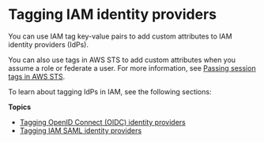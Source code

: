 # Tagging IAM identity providers<a name="id_tags_idps"></a>

You can use IAM tag key\-value pairs to add custom attributes to IAM identity providers \(IdPs\)\.

You can also use tags in AWS STS to add custom attributes when you assume a role or federate a user\. For more information, see [Passing session tags in AWS STS](id_session-tags.md)\.

To learn about tagging IdPs in IAM, see the following sections:

**Topics**
+ [Tagging OpenID Connect \(OIDC\) identity providers](id_tags_idps_oidc.md)
+ [Tagging IAM SAML identity providers](id_tags_idps_saml.md)